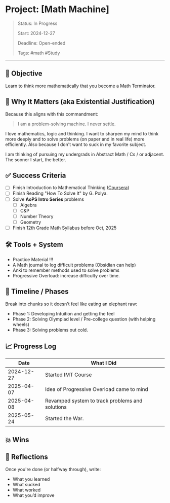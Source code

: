 # Project: [Math Machine]

> Status: In Progress
> 
> Start: 2024-12-27
> 
> Deadline: Open-ended
> 
> Tags: #math #Study 

---
## 🎯 Objective

Learn to think more mathematically that you become a Math Terminator.
## 🧠 Why It Matters (aka Existential Justification)

Because this aligns with this commandment:
>I am a problem-solving machine. I never settle.

I love mathematics, logic and thinking. I want to sharpen my mind to think more deeply and to solve problems (on paper and in real life) more efficiently. Also because I don't want to suck in my favorite subject.

I am thinking of pursuing my undergrads in Abstract Math / Cs / or adjacent. The sooner I start, the better.
## ✅ Success Criteria

- [ ] Finish Introduction to Mathematical Thinking ([Coursera](https://www.coursera.org/learn/mathematical-thinking))
- [ ] Finish Reading "How To Solve It" by G. Polya. 
- [ ] Solve **AoPS Intro Series** problems
	- [ ] Algebra
	- [ ] C&P
	- [ ] Number Theory
	- [ ] Geometry
- [ ] Finish 12th Grade Math Syllabus before Oct, 2025
## 🛠️ Tools + System

- Practice Material !!!
- A Math journal to log difficult problems (Obsidian can help)
- Anki to remember methods used to solve problems
- Progressive Overload: increase difficulty over time.
## 📆 Timeline / Phases

Break into chunks so it doesn't feel like eating an elephant raw:

- Phase 1: Developing Intuition and getting the feel
- Phase 2: Solving Olympiad level / Pre-college question (with helping wheels)
- Phase 3: Solving problems out cold.

## 📈 Progress Log

| Date       | What I Did                                      |
| ---------- | ----------------------------------------------- |
| 2024-12-27 | Started IMT Course                              |
| 2025-04-07 | Idea of Progressive Overload came to mind       |
| 2025-04-08 | Revamped system to track problems and solutions |
| 2025-05-24 | Started the War.                                |

## 💥 Wins

## 📓 Reflections

Once you're done (or halfway through), write:

- What you learned
- What sucked
- What worked
- What you’d improve
